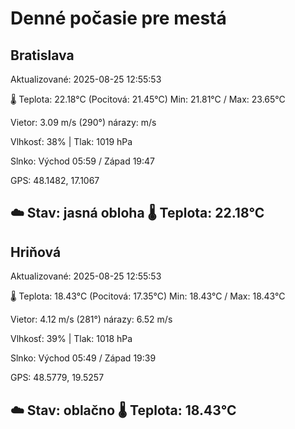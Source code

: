 ﻿# Denné počasie pre mestá

## Bratislava
Aktualizované: 2025-08-25 12:55:53

🌡️ Teplota: 22.18°C 
(Pocitová: 21.45°C)
Min: 21.81°C / Max: 23.65°C

Vietor: 3.09 m/s    (290°) 
nárazy:  m/s

Vlhkosť: 38% | Tlak: 1019 hPa

Slnko: Východ 05:59 / Západ 19:47

GPS: 48.1482, 17.1067

☁️ Stav: jasná obloha        🌡️ Teplota: 22.18°C
---

## Hriňová
Aktualizované: 2025-08-25 12:55:53

🌡️ Teplota: 18.43°C 
(Pocitová: 17.35°C)
Min: 18.43°C / Max: 18.43°C

Vietor: 4.12 m/s (281°)
nárazy: 6.52 m/s

Vlhkosť: 39% | Tlak: 1018 hPa

Slnko: Východ 05:49 / Západ 19:39

GPS: 48.5779, 19.5257

☁️ Stav: oblačno        🌡️ Teplota: 18.43°C
---
